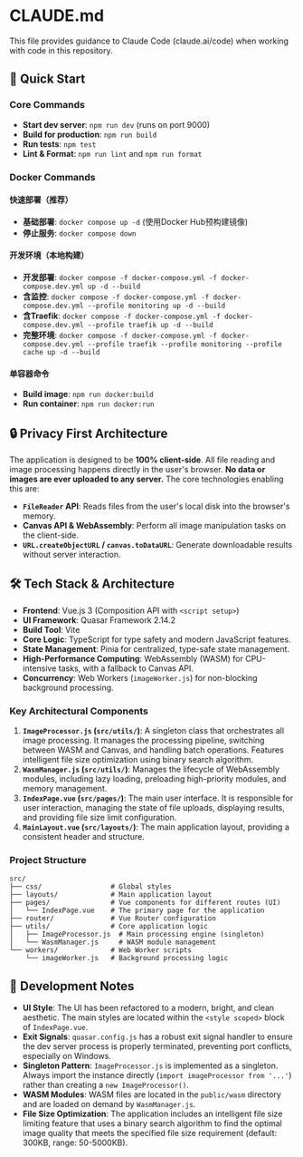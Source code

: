# CLAUDE.md

This file provides guidance to Claude Code (claude.ai/code) when working with code in this repository.

## 🚀 Quick Start

### Core Commands

- **Start dev server**: `npm run dev` (runs on port 9000)
- **Build for production**: `npm run build`
- **Run tests**: `npm test`
- **Lint & Format**: `npm run lint` and `npm run format`

### Docker Commands

#### 快速部署（推荐）
- **基础部署**: `docker compose up -d` (使用Docker Hub预构建镜像)
- **停止服务**: `docker compose down`

#### 开发环境（本地构建）
- **开发部署**: `docker compose -f docker-compose.yml -f docker-compose.dev.yml up -d --build`
- **含监控**: `docker compose -f docker-compose.yml -f docker-compose.dev.yml --profile monitoring up -d --build`
- **含Traefik**: `docker compose -f docker-compose.yml -f docker-compose.dev.yml --profile traefik up -d --build`
- **完整环境**: `docker compose -f docker-compose.yml -f docker-compose.dev.yml --profile traefik --profile monitoring --profile cache up -d --build`

#### 单容器命令
- **Build image**: `npm run docker:build`
- **Run container**: `npm run docker:run`

## 🔒 Privacy First Architecture

The application is designed to be **100% client-side**. All file reading and image processing happens directly in the user's browser. **No data or images are ever uploaded to any server.** The core technologies enabling this are:

- **`FileReader` API**: Reads files from the user's local disk into the browser's memory.
- **Canvas API & WebAssembly**: Perform all image manipulation tasks on the client-side.
- **`URL.createObjectURL` / `canvas.toDataURL`**: Generate downloadable results without server interaction.

## 🛠️ Tech Stack & Architecture

- **Frontend**: Vue.js 3 (Composition API with `<script setup>`)
- **UI Framework**: Quasar Framework 2.14.2
- **Build Tool**: Vite
- **Core Logic**: TypeScript for type safety and modern JavaScript features.
- **State Management**: Pinia for centralized, type-safe state management.
- **High-Performance Computing**: WebAssembly (WASM) for CPU-intensive tasks, with a fallback to Canvas API.
- **Concurrency**: Web Workers (`imageWorker.js`) for non-blocking background processing.

### Key Architectural Components

1.  **`ImageProcessor.js` (`src/utils/`)**: A singleton class that orchestrates all image processing. It manages the processing pipeline, switching between WASM and Canvas, and handling batch operations. Features intelligent file size optimization using binary search algorithm.
2.  **`WasmManager.js` (`src/utils/`)**: Manages the lifecycle of WebAssembly modules, including lazy loading, preloading high-priority modules, and memory management.
3.  **`IndexPage.vue` (`src/pages/`)**: The main user interface. It is responsible for user interaction, managing the state of file uploads, displaying results, and providing file size limit configuration.
4.  **`MainLayout.vue` (`src/layouts/`)**: The main application layout, providing a consistent header and structure.

### Project Structure

```
src/
├── css/                 # Global styles
├── layouts/             # Main application layout
├── pages/               # Vue components for different routes (UI)
│   └── IndexPage.vue    # The primary page for the application
├── router/              # Vue Router configuration
├── utils/               # Core application logic
│   ├── ImageProcessor.js  # Main processing engine (singleton)
│   └── WasmManager.js     # WASM module management
└── workers/             # Web Worker scripts
    └── imageWorker.js   # Background processing logic
```

## 📝 Development Notes

- **UI Style**: The UI has been refactored to a modern, bright, and clean aesthetic. The main styles are located within the `<style scoped>` block of `IndexPage.vue`.
- **Exit Signals**: `quasar.config.js` has a robust exit signal handler to ensure the dev server process is properly terminated, preventing port conflicts, especially on Windows.
- **Singleton Pattern**: `ImageProcessor.js` is implemented as a singleton. Always import the instance directly (`import imageProcessor from '...'`) rather than creating a `new ImageProcessor()`.
- **WASM Modules**: WASM files are located in the `public/wasm` directory and are loaded on demand by `WasmManager.js`.
- **File Size Optimization**: The application includes an intelligent file size limiting feature that uses a binary search algorithm to find the optimal image quality that meets the specified file size requirement (default: 300KB, range: 50-5000KB).
